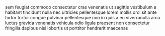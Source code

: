 sem feugiat commodo consectetur cras venenatis ut sagittis vestibulum a habitant
tincidunt nulla nec ultricies pellentesque lorem mollis orci sit ante tortor
tortor congue pulvinar pellentesque non in quis a eu viverranulla arcu luctus
gravida venenatis vehicula odio ligula praesent non consectetur fringilla
dapibus nisi lobortis ut porttitor hendrerit maecenas